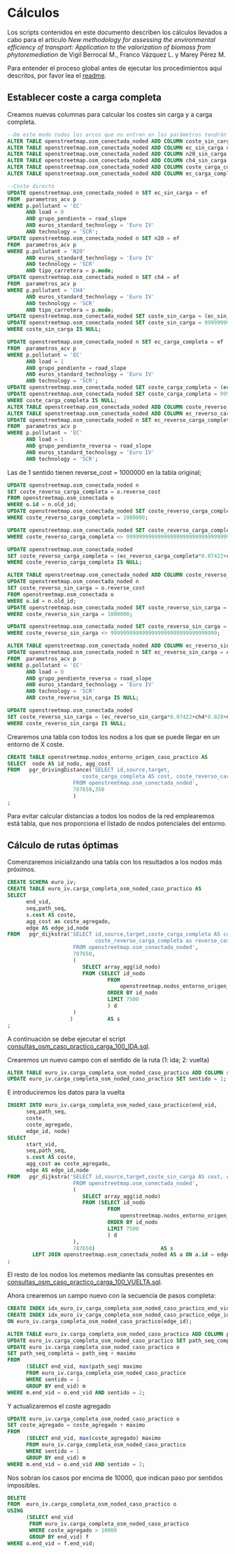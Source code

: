 # Cálculos

Los scripts contenidos en este documento describen los cálculos llevados a cabo para el artículo *New methodology for assessing the environmental efficiency of transport: Application to the valorization of biomass from phytoremediation* de Vigil Berrocal M., Franco Vázquez L. y Marey Pérez M.

Para entender el proceso global antes de ejecutar los procedimientos aquí descritos, por favor lea el [readme](Readme.md).

## Establecer coste a carga completa

Creamos nuevas columnas para calcular los costes sin carga y a carga completa.

```sql
--De este modo todos los arcos que no entren en los parámetros tendrán una impedancia muy alta
ALTER TABLE openstreetmap.osm_conectada_noded ADD COLUMN coste_sin_carga numeric DEFAULT 9999999999999999999999999999999999;
ALTER TABLE openstreetmap.osm_conectada_noded ADD COLUMN ec_sin_carga numeric;
ALTER TABLE openstreetmap.osm_conectada_noded ADD COLUMN n20_sin_carga numeric;
ALTER TABLE openstreetmap.osm_conectada_noded ADD COLUMN ch4_sin_carga numeric;
ALTER TABLE openstreetmap.osm_conectada_noded ADD COLUMN coste_carga_completa numeric DEFAULT 9999999999999999999999999999999999;
ALTER TABLE openstreetmap.osm_conectada_noded ADD COLUMN ec_carga_completa numeric;

--Coste directo
UPDATE openstreetmap.osm_conectada_noded n SET ec_sin_carga = ef
FROM  parametros_acv p
WHERE p.pollutant = 'EC'
      AND load = 0
      AND grupo_pendiente = road_slope
      AND euros_standard_technology = 'Euro IV'
      AND technology = 'SCR';
UPDATE openstreetmap.osm_conectada_noded n SET n20 = ef
FROM  parametros_acv p
WHERE p.pollutant = 'N2O'
      AND euros_standard_technology = 'Euro IV'
      AND technology = 'SCR'
      AND tipo_carretera = p.mode;
UPDATE openstreetmap.osm_conectada_noded n SET ch4 = ef
FROM  parametros_acv p
WHERE p.pollutant = 'CH4'
      AND euros_standard_technology = 'Euro IV'
      AND technology = 'SCR'
      AND tipo_carretera = p.mode;
UPDATE openstreetmap.osm_conectada_noded SET coste_sin_carga = (ec_sin_carga*0.07422+ch4*0.028+n20*0.265)*(longitud::numeric/1000::numeric);
UPDATE openstreetmap.osm_conectada_noded SET coste_sin_carga = 9999999999999999999999999999999999
WHERE coste_sin_carga IS NULL;

UPDATE openstreetmap.osm_conectada_noded n SET ec_carga_completa = ef
FROM  parametros_acv p
WHERE p.pollutant = 'EC'
      AND load = 1
      AND grupo_pendiente = road_slope
      AND euros_standard_technology = 'Euro IV'
      AND technology = 'SCR';
UPDATE openstreetmap.osm_conectada_noded SET coste_carga_completa = (ec_carga_completa*0.07422+ch4*0.028+n20*0.265)*(longitud::numeric/1000::numeric);
UPDATE openstreetmap.osm_conectada_noded SET coste_carga_completa = 9999999999999999999999999999999999
WHERE coste_carga_completa IS NULL;
ALTER TABLE openstreetmap.osm_conectada_noded ADD COLUMN coste_reverso_carga_completa numeric;
ALTER TABLE openstreetmap.osm_conectada_noded ADD COLUMN ec_reverso_carga_completa numeric;
UPDATE openstreetmap.osm_conectada_noded n SET ec_reverso_carga_completa = ef
FROM  parametros_acv p
WHERE p.pollutant = 'EC'
      AND load = 1
      AND grupo_pendiente_reversa = road_slope
      AND euros_standard_technology = 'Euro IV'
      AND technology = 'SCR';
```

Las de 1 sentido tienen reverse_cost = 1000000 en la tabla original;

```sql
UPDATE openstreetmap.osm_conectada_noded n
SET coste_reverso_carga_completa = o.reverse_cost
FROM openstreetmap.osm_conectada o
WHERE o.id = n.old_id;
UPDATE openstreetmap.osm_conectada_noded SET coste_reverso_carga_completa = 9999999999999999999999999999999999
WHERE coste_reverso_carga_completa = 1000000;

UPDATE openstreetmap.osm_conectada_noded SET coste_reverso_carga_completa = NULL
WHERE coste_reverso_carga_completa <> 9999999999999999999999999999999999;

UPDATE openstreetmap.osm_conectada_noded
SET coste_reverso_carga_completa = (ec_reverso_carga_completa*0.07422+ch4*0.028+n20*0.265)*(longitud::numeric/1000::numeric)
WHERE coste_reverso_carga_completa IS NULL;

ALTER TABLE openstreetmap.osm_conectada_noded ADD COLUMN coste_reverso_sin_carga numeric;
UPDATE openstreetmap.osm_conectada_noded n
SET coste_reverso_sin_carga = o.reverse_cost
FROM openstreetmap.osm_conectada o
WHERE o.id = n.old_id;
UPDATE openstreetmap.osm_conectada_noded SET coste_reverso_sin_carga = 9999999999999999999999999999999999
WHERE coste_reverso_sin_carga = 1000000;

UPDATE openstreetmap.osm_conectada_noded SET coste_reverso_sin_carga = NULL
WHERE coste_reverso_sin_carga <> 9999999999999999999999999999999999;

ALTER TABLE openstreetmap.osm_conectada_noded ADD COLUMN ec_reverso_sin_carga numeric;
UPDATE openstreetmap.osm_conectada_noded n SET ec_reverso_sin_carga = ef
FROM  parametros_acv p
WHERE p.pollutant = 'EC'
      AND load = 0
      AND grupo_pendiente_reversa = road_slope
      AND euros_standard_technology = 'Euro IV'
      AND technology = 'SCR'
      AND coste_reverso_sin_carga IS NULL;

UPDATE openstreetmap.osm_conectada_noded
SET coste_reverso_sin_carga = (ec_reverso_sin_carga*0.07422+ch4*0.028+n20*0.265)*(longitud::numeric/1000::numeric)
WHERE coste_reverso_sin_carga IS NULL;
```

Crearemos una tabla con todos los nodos a los que se puede llegar en un entorno de X coste.

```sql
CREATE TABLE openstreetmap.nodos_entorno_origen_caso_practico AS
SELECT  node AS id_nodo, agg_cost
FROM   pgr_drivingDistance('SELECT id,source,target,
                        coste_carga_completa AS cost, coste_reverso_carga_completa reverse_cost
                     FROM openstreetmap.osm_conectada_noded',
                     787650,350
                     )  
;
```

Para evitar calcular distancias a todos los nodos de la red emplearemos está tabla, que nos proporciona el listado de nodos potenciales del entorno.

## Cálculo de rutas óptimas

Comenzaremos inicializando una tabla con los resultados a los nodos más próximos.

```sql
CREATE SCHEMA euro_iv;
CREATE TABLE euro_iv.carga_completa_osm_noded_caso_practico AS
SELECT
      end_vid,
      seq,path_seq,
      s.cost AS coste,
      agg_cost as coste_agregado,
      edge AS edge_id,node
FROM   pgr_dijkstra('SELECT id,source,target,coste_carga_completa AS cost,
                            coste_reverso_carga_completa as reverse_cost
                     FROM openstreetmap.osm_conectada_noded',
                     787650,
                     (
                        SELECT array_agg(id_nodo)
                        FROM (SELECT id_nodo
                                FROM
                                    openstreetmap.nodos_entorno_origen_caso_practico
                                ORDER BY id_nodo
                                LIMIT 7500
                                ) d
                     )
                    )           AS s
;
```

A continuación se debe ejecutar el script [consultas_osm_caso_practico_carga_100_IDA.sql](./scripts/consultas_osm_caso_practico_carga_100_IDA.sql).

Crearemos un nuevo campo con el sentido de la ruta (1: ida; 2: vuelta)

```sql
ALTER TABLE euro_iv.carga_completa_osm_noded_caso_practico ADD COLUMN sentido INTEGER DEFAULT 2;
UPDATE euro_iv.carga_completa_osm_noded_caso_practico SET sentido = 1;
```

E introduciremos los datos para la vuelta

```sql
INSERT INTO euro_iv.carga_completa_osm_noded_caso_practico(end_vid,
      seq,path_seq,
      coste,
      coste_agregado,
      edge_id, node)
SELECT
      start_vid,
      seq,path_seq,
      s.cost AS coste,
      agg_cost as coste_agregado,
      edge AS edge_id,node
FROM   pgr_dijkstra('SELECT id,source,target,coste_sin_carga AS cost, coste_reverso_sin_carga as reverse_cost
                     FROM openstreetmap.osm_conectada_noded',
                     (
                        SELECT array_agg(id_nodo)
                        FROM (SELECT id_nodo
                                FROM
                                    openstreetmap.nodos_entorno_origen_caso_practico
                                ORDER BY id_nodo
                                LIMIT 7500
                                ) d
                     ),
                     787650)                     AS s
        LEFT JOIN openstreetmap.osm_conectada_noded AS a ON a.id = edge
;
```

El resto de los nodos los metemos mediante las consultas presentes en [consultas_osm_caso_practico_carga_100_VUELTA.sql](./scripts/consultas_osm_caso_practico_carga_100_VUELTA.sql).

Ahora crearemos un campo nuevo con la secuencia de pasos completa:

```sql
CREATE INDEX idx_euro_iv_carga_completa_osm_noded_caso_practico_end_vid ON euro_iv.carga_completa_osm_noded_caso_practico(end_vid);
CREATE INDEX idx_euro_iv_carga_completa_osm_noded_caso_practico_edge_id
ON euro_iv.carga_completa_osm_noded_caso_practico(edge_id);
```

```sql
ALTER TABLE euro_iv.carga_completa_osm_noded_caso_practico ADD COLUMN path_seq_completa INTEGER;
UPDATE euro_iv.carga_completa_osm_noded_caso_practico SET path_seq_completa = path_seq WHERE sentido = 1;
UPDATE euro_iv.carga_completa_osm_noded_caso_practico o
SET path_seq_completa = path_seq + maximo
FROM
      (SELECT end_vid, max(path_seq) maximo
      FROM euro_iv.carga_completa_osm_noded_caso_practico
      WHERE sentido = 1
      GROUP BY end_vid) m
WHERE m.end_vid = o.end_vid AND sentido = 2;
```

Y actualizaremos el coste agregado

```sql
UPDATE euro_iv.carga_completa_osm_noded_caso_practico o
SET coste_agregado = coste_agregado + maximo
FROM
      (SELECT end_vid, max(coste_agregado) maximo
      FROM euro_iv.carga_completa_osm_noded_caso_practico
      WHERE sentido = 1
      GROUP BY end_vid) m
WHERE m.end_vid = o.end_vid AND sentido = 2;
```

Nos sobran los casos por encima de 10000, que indican paso por sentidos imposibles.

```sql
DELETE 
FROM  euro_iv.carga_completa_osm_noded_caso_practico o
USING
      (SELECT end_vid
       FROM euro_iv.carga_completa_osm_noded_caso_practico
       WHERE coste_agregado > 10000
       GROUP BY end_vid) f
WHERE o.end_vid = f.end_vid;
```
